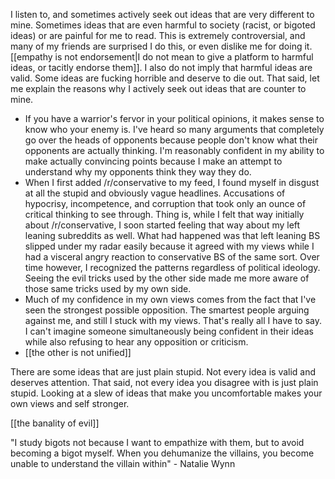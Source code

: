 I listen to, and sometimes actively seek out ideas that are very different to mine. Sometimes ideas that are even harmful to society (racist, or bigoted ideas) or are painful for me to read. This is extremely controversial, and many of my friends are surprised I do this, or even dislike me for doing it. [[empathy is not endorsement|I do not mean to give a platform to harmful ideas, or tacitly endorse them]]. I also do not imply that harmful ideas are valid. Some ideas are fucking horrible and deserve to die out. That said, let me explain the reasons why I actively seek out ideas that are counter to mine.

 - If you have a warrior's fervor in your political opinions, it makes sense to know who your enemy is. I've heard so many arguments that completely go over the heads of opponents because people don't know what their opponents are actually thinking. I'm reasonably confident in my ability to make actually convincing points because I make an attempt to understand why my opponents think they way they do.
 - When I first added /r/conservative to my feed, I found myself in disgust at all the stupid and obviously vague headlines. Accusations of hypocrisy, incompetence, and corruption that took only an ounce of critical thinking to see through. Thing is, while I felt that way initially about /r/conservative, I soon started feeling that way about my left leaning subreddits as well. What had happened was that left leaning BS slipped under my radar easily because it agreed with my views while I had a visceral angry reaction to conservative BS of the same sort. Over time however, I recognized the patterns regardless of political ideology. Seeing the evil tricks used by the other side made me more aware of those same tricks used by my own side.
 - Much of my confidence in my own views comes from the fact that I've seen the strongest possible opposition. The smartest people arguing against me, and still I stuck with my views. That's really all I have to say. I can't imagine someone simultaneously being confident in their ideas while also refusing to hear any opposition or criticism.  
 - [[the other is not unified]]

There are some ideas that are just plain stupid. Not every idea is valid and deserves attention. That said, not every idea you disagree with is just plain stupid. Looking at a slew of ideas that make you uncomfortable makes your own views and self stronger.

[[the banality of evil]]

"I study bigots not because I want to empathize with them, but to avoid becoming a bigot myself. When you dehumanize the villains, you become unable to understand the villain within" - Natalie Wynn
